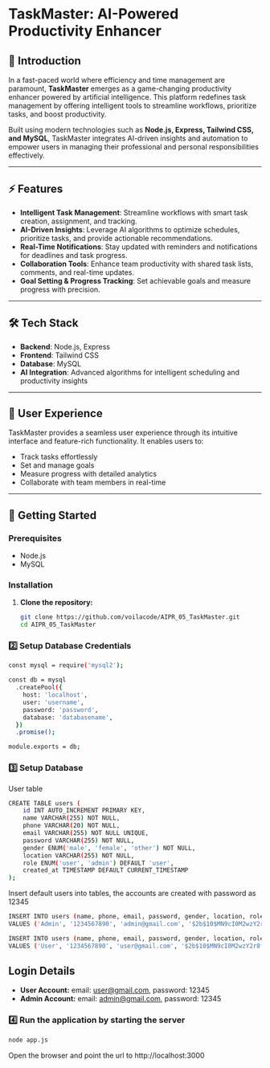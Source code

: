 # TaskMaster: AI-Powered Productivity Enhancer

## 🚀 Introduction

In a fast-paced world where efficiency and time management are paramount, **TaskMaster** emerges as a game-changing productivity enhancer powered by artificial intelligence. This platform redefines task management by offering intelligent tools to streamline workflows, prioritize tasks, and boost productivity.

Built using modern technologies such as **Node.js, Express, Tailwind CSS, and MySQL**, TaskMaster integrates AI-driven insights and automation to empower users in managing their professional and personal responsibilities effectively.

---

## ⚡ Features

- **Intelligent Task Management**: Streamline workflows with smart task creation, assignment, and tracking.
- **AI-Driven Insights**: Leverage AI algorithms to optimize schedules, prioritize tasks, and provide actionable recommendations.
- **Real-Time Notifications**: Stay updated with reminders and notifications for deadlines and task progress.
- **Collaboration Tools**: Enhance team productivity with shared task lists, comments, and real-time updates.
- **Goal Setting & Progress Tracking**: Set achievable goals and measure progress with precision.

---

## 🛠️ Tech Stack

- **Backend**: Node.js, Express
- **Frontend**: Tailwind CSS
- **Database**: MySQL
- **AI Integration**: Advanced algorithms for intelligent scheduling and productivity insights

---

## 🎨 User Experience

TaskMaster provides a seamless user experience through its intuitive interface and feature-rich functionality. It enables users to:

- Track tasks effortlessly
- Set and manage goals
- Measure progress with detailed analytics
- Collaborate with team members in real-time

---

## 🚀 Getting Started

### Prerequisites

- Node.js
- MySQL

### Installation

1. **Clone the repository:**
   ```bash
   git clone https://github.com/voilacode/AIPR_05_TaskMaster.git
   cd AIPR_05_TaskMaster
   ```

### 2️⃣ Setup Database Credentials

```sh
const mysql = require('mysql2');

const db = mysql
  .createPool({
    host: 'localhost',
    user: 'username',
    password: 'password',
    database: 'databasename',
  })
  .promise();

module.exports = db;
```

### 3️⃣ Setup Database

User table

```sh
CREATE TABLE users (
    id INT AUTO_INCREMENT PRIMARY KEY,
    name VARCHAR(255) NOT NULL,
    phone VARCHAR(20) NOT NULL,
    email VARCHAR(255) NOT NULL UNIQUE,
    password VARCHAR(255) NOT NULL,
    gender ENUM('male', 'female', 'other') NOT NULL,
    location VARCHAR(255) NOT NULL,
    role ENUM('user', 'admin') DEFAULT 'user',
    created_at TIMESTAMP DEFAULT CURRENT_TIMESTAMP
);
```

Insert default users into tables, the accounts are created with password as 12345

```sh
INSERT INTO users (name, phone, email, password, gender, location, role)
VALUES ('Admin', '1234567890', 'admin@gmail.com', '$2b$10$MN9cI0M2wzY2r8fJ6xazlOqKWgdPGBsNUWEZqtqBcyIb01fXs.WGW', 'male', 'Admin Location', 'admin');

INSERT INTO users (name, phone, email, password, gender, location, role)
VALUES ('User', '1234567890', 'user@gmail.com', '$2b$10$MN9cI0M2wzY2r8fJ6xazlOqKWgdPGBsNUWEZqtqBcyIb01fXs.WGW', 'male', 'User Location', 'user');
```

## Login Details

- **User Account:** email: user@gmail.com, password: 12345
- **Admin Account:** email: admin@gmail.com, password: 12345

### 4️⃣ Run the application by starting the server

```sh
node app.js
```

Open the browser and point the url to http://localhost:3000
